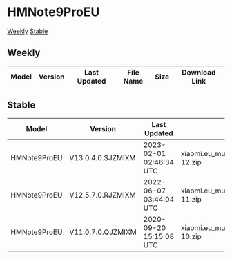 # HMNote9ProEU
[Weekly](#Weekly)  [Stable](#Stable)
## Weekly
| Model | Version | Last Updated | File Name | Size | Download Link |
| ---- | ---- | ---- | ---- | ---- | ---- |
## Stable
| Model | Version | Last Updated | File Name | Size | Download Link |
| ---- | ---- | ---- | ---- | ---- | ---- |
| HMNote9ProEU | V13.0.4.0.SJZMIXM | 2023-02-01 02:46:34 UTC | xiaomi.eu_multi_HMNote9ProEU_V13.0.4.0.SJZMIXM_v13-12.zip | 3.6 GB | [SourceForge](https://sourceforge.net/projects/xiaomi-eu-multilang-miui-roms/files/xiaomi.eu/MIUI-STABLE-RELEASES/MIUIv13/xiaomi.eu_multi_HMNote9ProEU_V13.0.4.0.SJZMIXM_v13-12.zip/download) |
| HMNote9ProEU | V12.5.7.0.RJZMIXM | 2022-06-07 03:44:04 UTC | xiaomi.eu_multi_HMNote9ProEU_V12.5.7.0.RJZMIXM_v12-11.zip | 2.9 GB | [SourceForge](https://sourceforge.net/projects/xiaomi-eu-multilang-miui-roms/files/xiaomi.eu/MIUI-STABLE-RELEASES/MIUIv12/xiaomi.eu_multi_HMNote9ProEU_V12.5.7.0.RJZMIXM_v12-11.zip/download) |
| HMNote9ProEU | V11.0.7.0.QJZMIXM | 2020-09-20 15:15:08 UTC | xiaomi.eu_multi_HMNote9ProEU_V11.0.7.0.QJZMIXM_v11-10.zip | 2.2 GB | [SourceForge](https://sourceforge.net/projects/xiaomi-eu-multilang-miui-roms/files/xiaomi.eu/MIUI-STABLE-RELEASES/MIUIv11/xiaomi.eu_multi_HMNote9ProEU_V11.0.7.0.QJZMIXM_v11-10.zip/download) |
